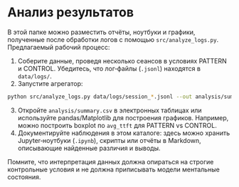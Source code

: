 # Анализ результатов

В этой папке можно разместить отчёты, ноутбуки и графики, полученные после обработки логов с помощью `src/analyze_logs.py`.  
Предлагаемый рабочий процесс:

1. Соберите данные, проведя несколько сеансов в условиях PATTERN и CONTROL. Убедитесь, что лог‑файлы (`.jsonl`) находятся в `data/logs/`.
2. Запустите агрегатор:

```bash
python src/analyze_logs.py data/logs/session_*.jsonl --out analysis/summary.csv
```

3. Откройте `analysis/summary.csv` в электронных таблицах или используйте pandas/Matplotlib для построения графиков. Например, можно построить boxplot по `avg_ttft` для PATTERN vs CONTROL.
4. Документируйте наблюдения в этом каталоге: здесь можно хранить Jupyter‑ноутбуки (`.ipynb`), скрипты или отчёты в Markdown, описывающие найденные различия и выводы.

Помните, что интерпретация данных должна опираться на строгие контрольные условия и не должна приписывать модели ментальные состояния.
